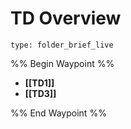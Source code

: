 # TD Overview
 
```ccard
type: folder_brief_live
```
 
%% Begin Waypoint %%
- **[[TD1]]**
- **[[TD3]]**

%% End Waypoint %%